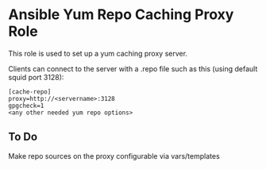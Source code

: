 # Ansible Yum Repo Caching Proxy Role

This role is used to set up a yum caching proxy server. 

Clients can connect to the server with a .repo file such as this (using default squid port 3128):
```
[cache-repo]
proxy=http://<servername>:3128
gpgcheck=1
<any other needed yum repo options>
```

## To Do
Make repo sources on the proxy configurable via vars/templates
